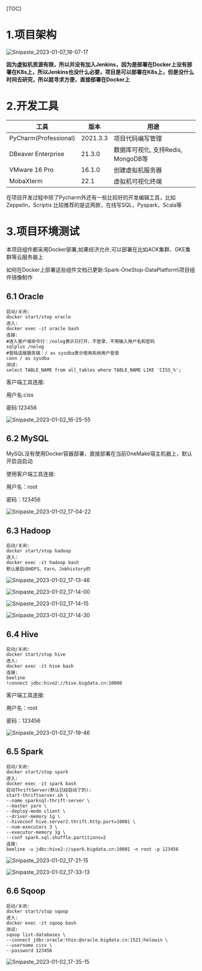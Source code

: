 [TOC]

# 1.项目架构

![Snipaste_2023-01-07_18-07-17](assets/Snipaste_2023-01-10_21-09-52.png)

**因为虚拟机资源有限，所以并没有加入Jenkins，因为是部署在Docker上没有部署在K8s上，所以Jenkins也没什么必要，项目是可以部署在K8s上，但是没什么时间去研究，所以就寻求方便，直接部署在Docker上**

# 2.开发工具

| 工具                  | 版本     | 用途                               |
| --------------------- | -------- | ---------------------------------- |
| PyCharm(Professional) | 2021.3.3 | 项目代码编写管理                   |
| DBeaver Enterprise    | 21.3.0   | 数据库可视化, 支持Redis, MongoDB等 |
| VMware 16 Pro         | 16.1.0   | 创建虚拟机服务器                   |
| MobaXterm             | 22.1     | 虚拟机可视化终端                   |

在项目开发过程中除了Pycharm外还有一些比较好的开发编辑工具，比如Zeppelin，Scriptis 比较推荐的是这两款，在线写SQL，Pyspark，Scala等

# 3.项目环境测试

本项目组件都采用Docker部署,如果经济允许,可以部署在比如ACK集群、GKE集群等云服务器上

如何在Docker上部署这些组件文档已更新:Spark-OneStop-DataPlatform\项目组件镜像制作

## **6.1 Oracle**

```shell
启动/关闭:
docker start/stop oracle
进入:
docker exec -it oracle bash
连接:
#进入客户端命令行：/nolog表示只打开，不登录，不用输入用户名和密码
sqlplus /nolog
#登陆连接服务端：/ as sysdba表示使用系统用户登录
conn / as sysdba
测试:
select TABLE_NAME from all_tables where TABLE_NAME LIKE 'CISS_%';
```

客户端工具连接:

用户名:ciss

密码:123456

![Snipaste_2023-01-02_16-25-55](assets/Snipaste_2023-01-02_16-25-55.png)

## **6.2 MySQL**

MySQL没有使用Docker容器部署，直接部署在当前OneMake宿主机器上，默认开启自启动

使用客户端工具连接:

用户名：root

密码：123456

![Snipaste_2023-01-02_17-04-22](assets/Snipaste_2023-01-02_17-04-22.png)

## **6.3 Hadoop**

```shell
启动/关闭:
docker start/stop hadoop
进入:
docker exec -it hadoop bash
默认是启动HDFS、Yarn、Jobhistory的
```

![Snipaste_2023-01-02_17-13-46](assets/Snipaste_2023-01-02_17-13-46.png)

![Snipaste_2023-01-02_17-14-00](assets/Snipaste_2023-01-02_17-14-00.png)

![Snipaste_2023-01-02_17-14-15](assets/Snipaste_2023-01-02_17-14-15.png)

![Snipaste_2023-01-02_17-14-30](assets/Snipaste_2023-01-02_17-14-30.png)

## **6.4 Hive**

```shell
启动/关闭:
docker start/stop hive
进入:
docker exec -it hive bash
连接:
beeline
!connect jdbc:hive2://hive.bigdata.cn:10000
```

客户端工具连接:

用户名：root

密码：123456

![Snipaste_2023-01-02_17-19-46](assets/Snipaste_2023-01-02_17-19-46.png)

## **6.5 Spark**

```shell
启动/关闭:
docker start/stop spark
进入:
docker exec -it spark bash
启动ThriftServer(默认已经启动了的):
start-thriftserver.sh \
--name sparksql-thrift-server \
--master yarn \
--deploy-mode client \
--driver-memory 1g \
--hiveconf hive.server2.thrift.http.port=10001 \
--num-executors 3 \
--executor-memory 1g \
--conf spark.sql.shuffle.partitions=2
连接:
beeline -u jdbc:hive2://spark.bigdata.cn:10001 -n root -p 123456
```

![Snipaste_2023-01-02_17-21-15](assets/Snipaste_2023-01-02_17-21-15.png)

![Snipaste_2023-01-02_17-33-13](assets/Snipaste_2023-01-02_17-33-13.png)

## **6.6 Sqoop**

```shell
启动/关闭:
docker start/stop sqoop
进入:
docker exec -it sqoop bash
测试:
sqoop list-databases \
--connect jdbc:oracle:thin:@oracle.bigdata.cn:1521:helowin \
--username ciss \
--password 123456
```

![Snipaste_2023-01-02_17-35-15](assets/Snipaste_2023-01-02_17-35-15.png)
